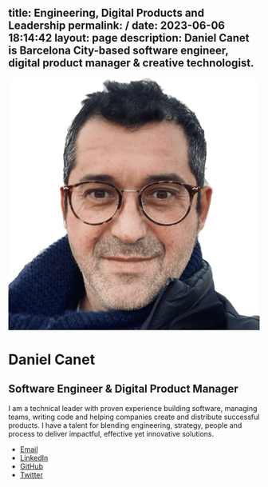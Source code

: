title: Engineering, Digital Products and Leadership
permalink: /
date: 2023-06-06 18:14:42
layout: page
description: Daniel Canet is Barcelona City-based software engineer, digital product manager & creative technologist.
---
<div class="first stack">
    <img src="media/profile.latest.png" alt="Daniel Canet, picture taken in 2023" class="img-profile" />
</div>
<div class="last stack bio">
    <h1>Daniel Canet</h1>
    <h2>Software Engineer & Digital Product Manager</h2>
    <p>I am a technical leader with proven experience building software, managing teams, writing code and helping companies create and distribute successful products. <span>I have a talent for blending engineering, strategy, people and process to deliver impactful, effective yet innovative solutions.</span></p>
    <ul class="contact">
        <li><a href="mailto:hello@danielca.net" title="Contact by e-mail">Email</a></li>        
        <li><a href="https://www.linkedin.com/in/dcanetma" title="Visit Daniel Canet's LinkedIn profile">LinkedIn</a></li>
        <li><a href="https://github.com/dcanetma" title="Visit Daniel Canet's GitHub profile from Wiris">GitHub</a></li>
        <li><a href="https://twitter.com/dcanetma" title="Visit Daniel Canet's Twitter profile">Twitter</a></li>
        <!-- <li><a href="/media/docs/resume-danielcanet.pdf" title="Download Resume (PDF)">Resume</a></li> -->
    </ul>
    <!-- <ul class="resume">
        <li><a class="btn" href="/media/docs/resume-danielcanet.pdf" title="Download Resume (PDF)">Resume<small>(PDF)</span></a></li>
    </ul> -->
</div>
